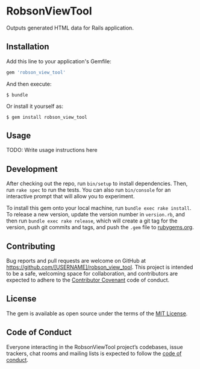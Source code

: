 # RobsonViewTool

Outputs generated HTML data for Rails application.

## Installation

Add this line to your application's Gemfile:

```ruby
gem 'robson_view_tool'
```

And then execute:

    $ bundle

Or install it yourself as:

    $ gem install robson_view_tool

## Usage

TODO: Write usage instructions here

## Development

After checking out the repo, run `bin/setup` to install dependencies. Then, run `rake spec` to run the tests. You can also run `bin/console` for an interactive prompt that will allow you to experiment.

To install this gem onto your local machine, run `bundle exec rake install`. To release a new version, update the version number in `version.rb`, and then run `bundle exec rake release`, which will create a git tag for the version, push git commits and tags, and push the `.gem` file to [rubygems.org](https://rubygems.org).

## Contributing

Bug reports and pull requests are welcome on GitHub at https://github.com/[USERNAME]/robson_view_tool. This project is intended to be a safe, welcoming space for collaboration, and contributors are expected to adhere to the [Contributor Covenant](http://contributor-covenant.org) code of conduct.

## License

The gem is available as open source under the terms of the [MIT License](https://opensource.org/licenses/MIT).

## Code of Conduct

Everyone interacting in the RobsonViewTool project’s codebases, issue trackers, chat rooms and mailing lists is expected to follow the [code of conduct](https://github.com/[USERNAME]/robson_view_tool/blob/master/CODE_OF_CONDUCT.md).

